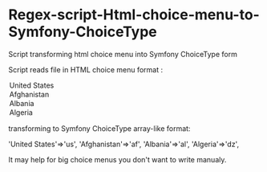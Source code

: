 # Regex-script-Html-choice-menu-to-Symfony-ChoiceType
Script transforming html choice menu into Symfony ChoiceType form 

Script reads file in HTML choice menu format :

<option value='us'>United States</option>		
<option value='af'>Afghanistan</option>
<option value='al'>Albania</option>
<option value='dz'>Algeria</option>

transforming to Symfony ChoiceType array-like format:

'United States'=>'us',
'Afghanistan'=>'af',
'Albania'=>'al',
'Algeria'=>'dz',

It may help for big choice menus you don't want to write manualy.

